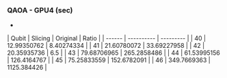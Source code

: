 ### QAOA - GPU4 (sec)
* 

| Qubit | Slicing | Original | Ratio |
| ------ | ---------- | --------- |
| 40 | 12.99350762 | 8.40274334 |
| 41 | 21.60780072 | 33.69227958 |
| 42 | 20.35935736 | 6.5 |
| 43 | 79.68706965 | 265.2858486 |
| 44 | 61.53995156 | 126.4164767 |
| 45 | 75.25833559 | 152.6782091 |
| 46 | 349.7669363 | 1125.384426 |

